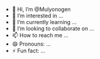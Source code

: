 - 👋 Hi, I’m @Mulyonogen
- 👀 I’m interested in ...
- 🌱 I’m currently learning ...
- 💞️ I’m looking to collaborate on ...
- 📫 How to reach me ...
- 😄 Pronouns: ...
- ⚡ Fun fact: ...

<!---
Mulyonogen/Mulyonogen is a ✨ special ✨ repository because its `README.md` (this file) appears on your GitHub profile.
You can click the Preview link to take a look at your changes.
--->
